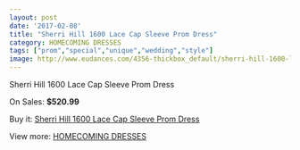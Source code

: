 ```yaml
---
layout: post
date: '2017-02-08'
title: "Sherri Hill 1600 Lace Cap Sleeve Prom Dress"
category: HOMECOMING DRESSES
tags: ["prom","special","unique","wedding","style"]
image: http://www.eudances.com/4356-thickbox_default/sherri-hill-1600-lace-cap-sleeve-prom-dress.jpg
---
```

Sherri Hill 1600 Lace Cap Sleeve Prom Dress

On Sales: **$520.99**
<a href="https://www.eudances.com/en/homecoming-dresses/1462-sherri-hill-1600-lace-cap-sleeve-prom-dress.html"><amp-img layout="responsive" width="600" height="600" src="//www.eudances.com/4356-thickbox_default/sherri-hill-1600-lace-cap-sleeve-prom-dress.jpg" alt="Sherri Hill 1600 Lace Cap Sleeve Prom Dress 0" /></a>
<a href="https://www.eudances.com/en/homecoming-dresses/1462-sherri-hill-1600-lace-cap-sleeve-prom-dress.html"><amp-img layout="responsive" width="600" height="600" src="//www.eudances.com/4359-thickbox_default/sherri-hill-1600-lace-cap-sleeve-prom-dress.jpg" alt="Sherri Hill 1600 Lace Cap Sleeve Prom Dress 1" /></a>
<a href="https://www.eudances.com/en/homecoming-dresses/1462-sherri-hill-1600-lace-cap-sleeve-prom-dress.html"><amp-img layout="responsive" width="600" height="600" src="//www.eudances.com/4358-thickbox_default/sherri-hill-1600-lace-cap-sleeve-prom-dress.jpg" alt="Sherri Hill 1600 Lace Cap Sleeve Prom Dress 2" /></a>
<a href="https://www.eudances.com/en/homecoming-dresses/1462-sherri-hill-1600-lace-cap-sleeve-prom-dress.html"><amp-img layout="responsive" width="600" height="600" src="//www.eudances.com/4357-thickbox_default/sherri-hill-1600-lace-cap-sleeve-prom-dress.jpg" alt="Sherri Hill 1600 Lace Cap Sleeve Prom Dress 3" /></a>

Buy it: [Sherri Hill 1600 Lace Cap Sleeve Prom Dress](https://www.eudances.com/en/homecoming-dresses/1462-sherri-hill-1600-lace-cap-sleeve-prom-dress.html "Sherri Hill 1600 Lace Cap Sleeve Prom Dress")

View more: [HOMECOMING DRESSES](https://www.eudances.com/en/15-homecoming-dresses "HOMECOMING DRESSES")